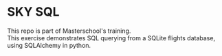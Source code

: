# SKY SQL 
This repo is part of Masterschool's training.  
This exercise demonstrates SQL querying from a SQLite flights database, using SQLAlchemy in python.
